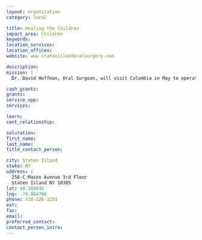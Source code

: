 ```yaml
---
layout: organization
category: local

title: Healing the Children
impact_area: Children
keywords: 
location_services: 
location_offices: 
website: www.statenislandoralsurgery.com

description: 
mission: |
  Dr. David Hoffman, Oral Surgeon, will visit Colombia in May to operate on children to correct disfiguring cleft palates. He is collecting new and gently used sports equipment and uniforms for an orphanage there.

cash_grants: 
grants: 
service_opp: 
services: 

learn: 
cont_relationship: 

salutation: 
first_name: 
last_name: 
title_contact_person: 

city: Staten Island
state: NY
address: |
  256-C Mason Avenue 3rd Floor  
  Staten Island NY 10305
lat: 40.589045
lng: -74.084796
phone: 718-226-1251
ext: 
fax: 
email: 
preferred_contact: 
contact_person_intro: 
---
```

